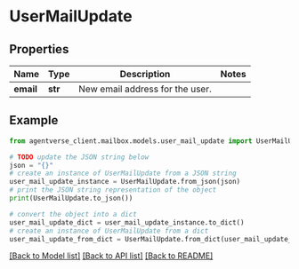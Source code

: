 # UserMailUpdate


## Properties

Name | Type | Description | Notes
------------ | ------------- | ------------- | -------------
**email** | **str** | New email address for the user. | 

## Example

```python
from agentverse_client.mailbox.models.user_mail_update import UserMailUpdate

# TODO update the JSON string below
json = "{}"
# create an instance of UserMailUpdate from a JSON string
user_mail_update_instance = UserMailUpdate.from_json(json)
# print the JSON string representation of the object
print(UserMailUpdate.to_json())

# convert the object into a dict
user_mail_update_dict = user_mail_update_instance.to_dict()
# create an instance of UserMailUpdate from a dict
user_mail_update_from_dict = UserMailUpdate.from_dict(user_mail_update_dict)
```
[[Back to Model list]](../README.md#documentation-for-models) [[Back to API list]](../README.md#documentation-for-api-endpoints) [[Back to README]](../README.md)



